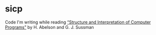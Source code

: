 sicp
====

Code I'm writing while reading [“Structure and Interpretation of Computer Programs”](http://mitpress.mit.edu/sicp/full-text/book/book.html) by H. Abelson and G. J. Sussman
